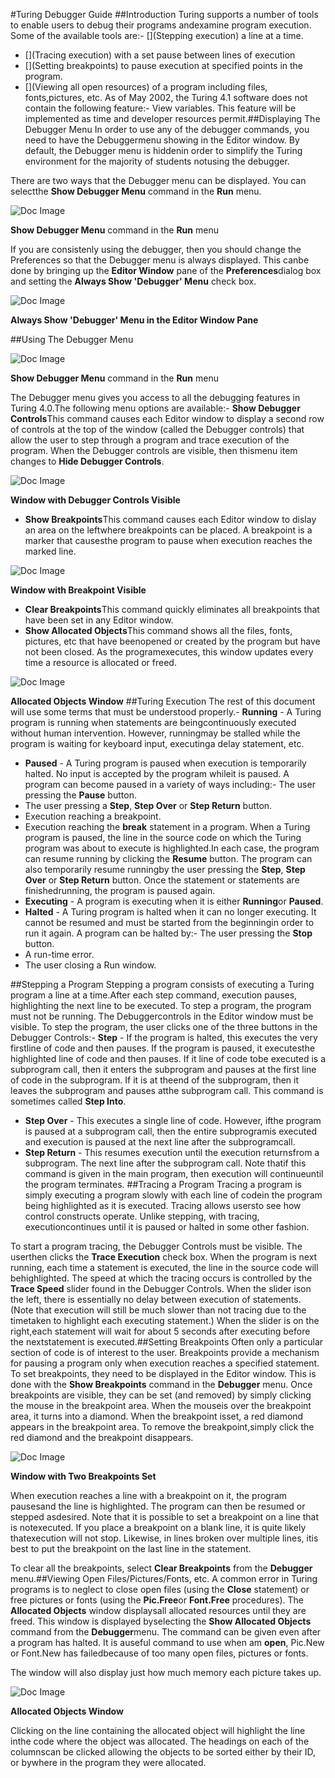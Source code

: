 #Turing Debugger Guide
##Introduction
Turing supports a number of tools to enable users to debug their programs andexamine program execution.  Some of the available tools are:- [](Stepping execution) a line at a time.
- [](Tracing execution) with a set pause between lines of execution
- [](Setting breakpoints) to pause execution at specified points in the program.
- [](Viewing all open resources) of a program including files, fonts,pictures, etc.
As of May 2002, the Turing 4.1 software does not contain the following feature:- View variables.
This feature will be implemented as time and developer resources permit.##Displaying The Debugger Menu
In order to use any of the debugger commands, you need to have the Debuggermenu showing in the Editor window.  By default, the Debugger menu is hiddenin order to simplify the Turing environment for the majority of students notusing the debugger.

There are two ways that the Debugger menu can be displayed.  You can selectthe **Show Debugger Menu** command in the **Run** menu.



![Doc Image](turing_debugger01.gif)

**Show Debugger Menu** command in the **Run** menu

If you are consistenly using the debugger, then you should change the Preferences so that the Debugger menu is always displayed.  This canbe done by bringing up the **Editor Window** pane of the **Preferences**dialog box and setting the **Always Show 'Debugger' Menu** check box.



![Doc Image](turing_admin10.gif)

**Always Show 'Debugger' Menu in the Editor Window Pane**

##Using The Debugger Menu




![Doc Image](turing_debugger02.gif)

**Show Debugger Menu** command in the **Run** menu

The Debugger menu gives you access to all the debugging features in Turing 4.0.The following menu options are available:- **Show Debugger Controls**This command causes each Editor window to display a second row of controls at the top of the window (called the Debugger controls) that allow the user to step through a program and trace execution of the program.  When the Debugger controls are visible, then thismenu item changes to **Hide Debugger Controls**.



![Doc Image](turing_debugger03.gif)

**Window with Debugger Controls Visible**


- **Show Breakpoints**This command causes each Editor window to dislay an area on the leftwhere breakpoints can be placed.  A breakpoint is a marker that causesthe program to pause when execution reaches the marked line.



![Doc Image](turing_debugger04.gif)

**Window with Breakpoint Visible**


- **Clear Breakpoints**This command quickly eliminates all breakpoints that have been set in any Editor window.       
- **Show Allocated Objects**This command shows all the files, fonts, pictures, etc that have beenopened or created by the program but have not been closed. As the programexecutes, this window updates every time a resource is allocated or freed.



![Doc Image](turing_debugger05.gif)

**Allocated Objects Window**
##Turing Execution
The rest of this document will use some terms that must be understood properly.- **Running** - A Turing program is running when statements are beingcontinuously executed without human intervention.  However, runningmay be stalled while the program is waiting for keyboard input, executinga delay statement, etc.
- **Paused** - A Turing program is paused when execution is temporarily halted.  No input is accepted by the program whileit is paused.  A program can become paused in a variety of ways including:- The user pressing the **Pause** button.
- The user pressing a **Step**, **Step Over** or **Step Return** button.
- Execution reaching a breakpoint.
- Execution reaching the **break** statement in a program.
When a Turing program is paused, the line in the source code on which the Turing program was about to execute is highlighted.In each case, the program can resume running by clicking the **Resume** button.  The program can also temporarily resume runningby the user pressing the **Step**, **Step Over** or **Step Return** button.  Once the statement or statements are finishedrunning, the program is paused again.
- **Executing** - A program is executing when it is either **Running**or **Paused**.
- **Halted** - A Turing program is halted when it can no longer executing.  It cannot be resumed and must be started from the beginningin order to run it again.  A program can be halted by:- The user pressing the **Stop** button.
- A run-time error.
- The user closing a Run window.

##Stepping a Program
Stepping a program consists of executing a Turing program a line at a time.After each step command, execution pauses, highlighting the next line to be executed.  To step a program, the program must not be running.  The Debuggercontrols in the Editor window must be visible.  To step the program, the user clicks one of the three buttons in the Debugger Controls:- **Step** - If the program is halted, this executes the very firstline of code and then pauses.  If the program is paused, it executesthe highlighted line of code and then pauses.  If it line of code tobe executed is a subprogram call, then it enters the subprogram and pauses at the first line of code in the subprogram.  If it is at theend of the subprogram, then it leaves the subprogram and pauses atthe subprogram call.  This command is sometimes called **Step Into**.
- **Step Over** - This executes a single line of code.  However, ifthe program is paused at a subprogram call, then the entire subprogramis executed and execution is paused at the next line after the subprogramcall.
- **Step Return** - This resumes execution until the execution returnsfrom a subprogram. The next line after the subprogram call.  Note thatif this command is given in the main program, then execution will continueuntil the program terminates.
##Tracing a Program
Tracing a program is simply executing a program slowly with each line of codein the program being highlighted as it is executed.  Tracing allows usersto see how control constructs operate.  Unlike stepping, with tracing, executioncontinues until it is paused or halted in some other fashion.

To start a program tracing, the Debugger Controls must be visible.  The userthen clicks the **Trace Execution** check box.  When the program is next running, each time a statement is executed, the line in the source code will behighlighted.  The speed at which the tracing occurs is controlled by the **Trace Speed** slider found in the Debugger Controls.  When the slider ison the left, there is essentially no delay between execution of statements.  (Note that execution will still be much slower than not tracing due to the timetaken to highlight each executing statement.)  When the slider is on the right,each statement will wait for about 5 seconds after executing before the nextstatement is executed.##Setting Breakpoints
Often only a particular section of code is of interest to the user. Breakpoints provide a mechanism for pausing a program only when execution reaches a specified statement.  To set breakpoints, they need to be displayed in the Editor window.  This is done with the **Show Breakpoints** command in the **Debugger** menu.  Once breakpoints are visible, they can be set (and removed) by simply clicking the mouse in the breakpoint area.  When the mouseis over the breakpoint area, it turns into a diamond.  When the breakpoint isset, a red diamond appears in the breakpoint area.  To remove the breakpoint,simply click the red diamond and the breakpoint disappears.



![Doc Image](turing_debugger04.gif)

**Window with Two Breakpoints Set**

When execution reaches a line with a breakpoint on it, the program pausesand the line is highlighted.  The program can then be resumed or stepped asdesired.  Note that it is possible to set a breakpoint on a line that is notexecuted.  If you place a breakpoint on a blank line, it is quite likely thatexecution will not stop.  Likewise, in lines broken over multiple lines, itis best to put the breakpoint on the last line in the statement.

To clear all the breakpoints, select **Clear Breakpoints** from the **Debugger** menu.##Viewing Open Files/Pictures/Fonts, etc.
A common error in Turing programs is to neglect to close open files (using the **Close** statement) or free pictures or fonts (using the **Pic.Free**or **Font.Free** procedures).  The **Allocated Objects** window displaysall allocated resources until they are freed. This window is displayed byselecting the **Show Allocated Objects** command from the **Debugger**menu. The command can be given even after a program has halted.  It is auseful command to use when am **open**, Pic.New or Font.New has failedbecause of too many open files, pictures or fonts.

The window will also display just how much memory each picture takes up.



![Doc Image](turing_debugger05.gif)

**Allocated Objects Window**

Clicking on the line containing the allocated object will highlight the line inthe code where the object was allocated.  The headings on each of the columnscan be clicked allowing the objects to be sorted either by their ID, or bywhere in the program they were allocated.
